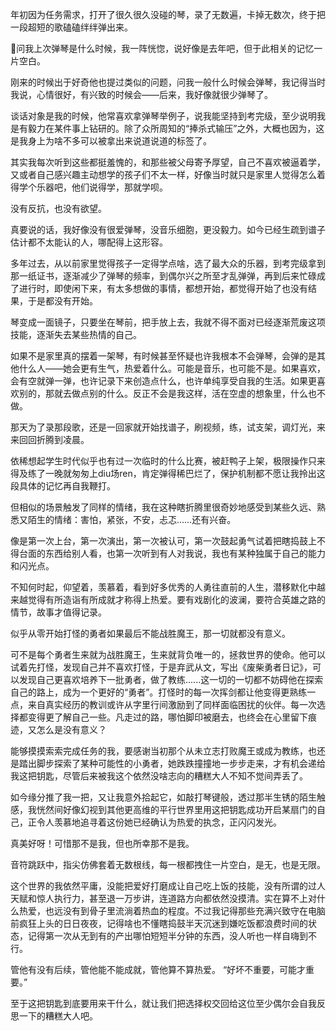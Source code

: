 年初因为任务需求，打开了很久很久没碰的琴，录了无数遍，卡掉无数次，终于把一段超短的歌磕磕绊绊弹出来。

🧠问我上次弹琴是什么时候，我一阵恍惚，说好像是去年吧，但于此相关的记忆一片空白。

刚来的时候出于好奇他也提过类似的问题，问我一般什么时候会弹琴，我记得当时我说，心情很好，有兴致的时候会——后来，我好像就很少弹琴了。

谈话对象是我的时候，他常喜欢拿弹琴举例子，说我能坚持到考完级，至少说明我是有毅力在某件事上钻研的。除了众所周知的“捧杀式输压”之外，大概也因为，这是我身上为啥不多可以被拿出来说道说道的标签了。

其实我每次听到这些都挺羞愧的，和那些被父母寄予厚望，自己不喜欢被逼着学，又或者自己感兴趣主动想学的孩子们不太一样，好像当时就只是家里人觉得怎么着得学个乐器吧，他们说得学，那就学呗。

没有反抗，也没有欲望。

真要说的话，我好像没有很爱弹琴，没音乐细胞，更没毅力。如今已经生疏到谱子估计都不太能认的人，哪配得上这形容。

多年过去，从以前家里觉得孩子一定得学点啥，选了最大众的乐器，到考完级拿到那一纸证书，逐渐减少了弹琴的频率，到偶尔兴之所至才乱弹弹，再到后来忙碌成了进行时，即使闲下来，有太多想做的事情，都想开始，都觉得开始了也没有结果，于是都没有开始。

琴变成一面镜子，只要坐在琴前，把手放上去，我就不得不面对已经逐渐荒废这项技能，逐渐失去某些热情的自己。

如果不是家里真的摆着一架琴，有时候甚至怀疑也许我根本不会弹琴，会弹的是其他什么人——她会更有生气，热爱着什么。可能是音乐，也可能不是。如果喜欢，会有空就弹一弹，也许记录下来创造点什么，也许单纯享受自我的生活。如果更喜欢别的，那就去做点别的什么。反正不会是我这样，活在空虚的想象里，什么也不做。

那天为了录那段歌，还是一回家就开始找谱子，刷视频，练，试支架，调灯光，来来回回折腾到凌晨。

依稀想起学生时代似乎也有过一次临时的什么比赛，被赶鸭子上架，极限操作只来得及练了一晚就匆匆上diu场ren，肯定弹得稀巴烂了，保护机制都不愿让我拎出这段具体的记忆再自我鞭打。

但相似的场景触发了同样的情绪，我在这种瞎折腾里很奇妙地感受到某些久远、熟悉又陌生的情绪：害怕，紧张，不安，忐忑……还有兴奋。

像是第一次上台，第一次演出，第一次被认可，第一次鼓起勇气试着把瞎捣鼓上不得台面的东西给别人看，也第一次听到有人对我说，我也有某种独属于自己的能力和闪光点。

不知何时起，仰望着，羡慕着，看到好多优秀的人勇往直前的人生，潜移默化中越来越觉得有所造诣有所成就才称得上热爱。要有戏剧化的波澜，要符合英雄之路的情节，故事才值得记录。

似乎从零开始打怪的勇者如果最后不能战胜魔王，那一切就都没有意义。

可不是每个勇者生来就为战胜魔王，生来就背负唯一的，拯救世界的使命。他可以试着先打怪，发现自己并不喜欢打怪，于是弃武从文，写出《废柴勇者日记》，可以发现自己更喜欢培养下一批勇者，做了教练......这一切的一切都不妨碍他在探索自己的路上，成为一个更好的“勇者”。打怪时的每一次挥剑都让他变得更熟练一点，来自真实经历的教训或许从字里行间激励到了同样面临困扰的伙伴。每一次选择都变得更了解自己一些。凡走过的路，哪怕脚印被磨去，也终会在心里留下痕迹，又怎么是没有意义？

能够摸摸索索完成任务的我，要感谢当初那个从未立志打败魔王或成为教练，也还是踏出脚步探索了某种可能性的小勇者，她跌跌撞撞地一步步走来，才有机会递给我这把钥匙，尽管后来被我这个依然没啥志向的糟糕大人不知不觉间弄丢了。

如今缘分推了我一把，又让我意外拾起它，如敲打琴键般，透过那半生锈的陌生触感，我恍然间好像幻视到其他更高维的平行世界里用这把钥匙成功开启某扇门的自己，正令人羡慕地追寻着这份她已经确认为热爱的执念，正闪闪发光。

真美好呀！可惜那不是我，但也所幸那不是我。

音符跳跃中，指尖仿佛套着无数根线，每一根都拽住一片空白，是无，也是无限。

这个世界的我依然平庸，没能把爱好打磨成让自己吃上饭的技能，没有所谓的过人天赋和惊人执行力，甚至退一万步讲，连道路方向都依然没摸清。实在算不上对什么热爱，也远没有到骨子里流淌着热血的程度。不过我记得那些充满兴致守在电脑前疯狂上头的日日夜夜，记得啥也不懂瞎捣鼓半天沉迷到嫌吃饭都浪费时间的状态，记得第一次从无到有的产出哪怕短短半分钟的东西，没人听也一样自嗨到不行。

管他有没有后续，管他能不能成就，管他算不算热爱。
“好坏不重要，可能才重要。”

至于这把钥匙到底要用来干什么，就让我们把选择权交回给这位至少偶尔会自我反思一下的糟糕大人吧。
<!-- ##{"timestamp":1707494400}## -->